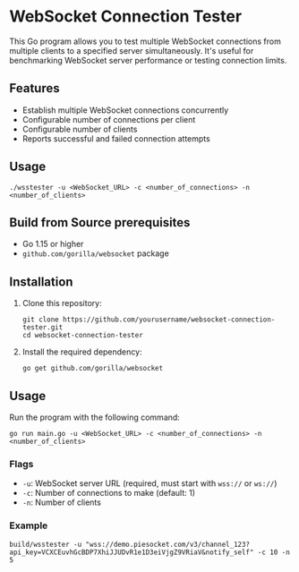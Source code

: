 # WebSocket Connection Tester

This Go program allows you to test multiple WebSocket connections from multiple clients to a specified server simultaneously. It's useful for benchmarking WebSocket server performance or testing connection limits.

## Features

- Establish multiple WebSocket connections concurrently
- Configurable number of connections per client
- Configurable number of clients
- Reports successful and failed connection attempts

## Usage

```
./wsstester -u <WebSocket_URL> -c <number_of_connections> -n <number_of_clients>

```

## Build from Source prerequisites

- Go 1.15 or higher
- `github.com/gorilla/websocket` package

## Installation

1. Clone this repository:
   ```
   git clone https://github.com/yourusername/websocket-connection-tester.git
   cd websocket-connection-tester
   ```

2. Install the required dependency:
   ```
   go get github.com/gorilla/websocket
   ```

## Usage

Run the program with the following command:

```
go run main.go -u <WebSocket_URL> -c <number_of_connections> -n <number_of_clients>
```

### Flags

- `-u`: WebSocket server URL (required, must start with `wss://` or `ws://`)
- `-c`: Number of connections to make (default: 1)
- `-n`: Number of clients

### Example

```
build/wsstester -u "wss://demo.piesocket.com/v3/channel_123?api_key=VCXCEuvhGcBDP7XhiJJUDvR1e1D3eiVjgZ9VRiaV&notify_self" -c 10 -n 5
```